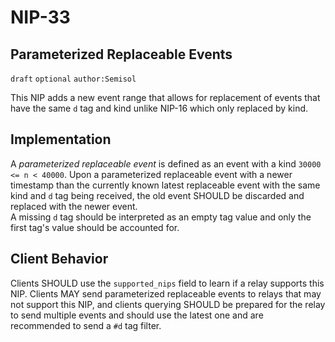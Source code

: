 NIP-33
======

Parameterized Replaceable Events
--------------------------------

`draft` `optional` `author:Semisol`

This NIP adds a new event range that allows for replacement of events that have the same `d` tag and kind unlike NIP-16 which only replaced by kind.

Implementation
--------------
A *parameterized replaceable event* is defined as an event with a kind `30000 <= n < 40000`.
Upon a parameterized replaceable event with a newer timestamp than the currently known latest replaceable event with the same kind and `d` tag being received, the old event SHOULD be discarded and replaced with the newer event.  
A missing `d` tag should be interpreted as an empty tag value and only the first tag's value should be accounted for.

Client Behavior
---------------

Clients SHOULD use the `supported_nips` field to learn if a relay supports this NIP.  Clients MAY send parameterized replaceable events to relays that may not support this NIP, and clients querying SHOULD be prepared for the relay to send multiple events and should use the latest one and are recommended to send a `#d` tag filter.  
